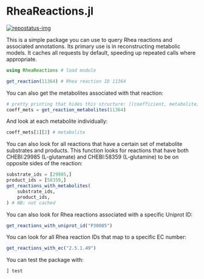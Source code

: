 # RheaReactions.jl
[repostatus-url]: https://www.repostatus.org/#active
[repostatus-img]: https://www.repostatus.org/badges/latest/active.svg

[![repostatus-img]][repostatus-url]

This is a simple package you can use to query Rhea reactions and associated
annotations. Its primary use is in reconstructing metabolic models. It caches
all requests by default, speeding up repeated calls where appropriate.
```julia
using RheaReactions # load module

get_reaction(11364) # Rhea reaction ID 11364
```
You can also get the metabolites associated with that reaction:
```julia
# pretty printing that hides this structure: [(coefficient, metabolite), ...] 
coeff_mets = get_reaction_metabolites(11364)
```
And look at each metabolite individually:
```julia
coeff_mets[1][2] # metabolite
```
You can also look for all reactions that have a certain set of metabolite
substrates and products. This function looks for reactions that have both
CHEBI:29985 (L-glutamate) and CHEBI:58359 (L-glutamine) to be on opposite sides
of the reaction:
```julia
substrate_ids = [29985,]
product_ids = [58359,]
get_reactions_with_metabolites(
    substrate_ids,
    product_ids,
) # NB: not cached
```
You can also look for Rhea reactions associated with a specific Uniprot ID:
```julia
get_reactions_with_uniprot_id("P30085")
```
You can look for all Rhea reaction IDs that map to a specific EC number:
```julia
get_reactions_with_ec("2.5.1.49")
```
You can test the package with:
```julia
] test
```

